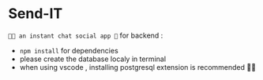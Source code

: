# Send-IT
``` 🥷🏼 an instant chat social app 🦊 ```
for backend :
- ``` npm install ``` for dependencies
- please create the database localy in terminal
- when using vscode , installing postgresql extension is recommended 🤌🏽
